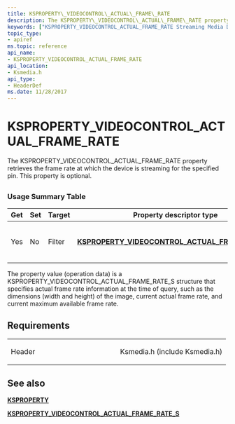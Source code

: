 ```yaml
---
title: KSPROPERTY\_VIDEOCONTROL\_ACTUAL\_FRAME\_RATE
description: The KSPROPERTY\_VIDEOCONTROL\_ACTUAL\_FRAME\_RATE property retrieves the frame rate at which the device is streaming for the specified pin. This property is optional.
keywords: ["KSPROPERTY_VIDEOCONTROL_ACTUAL_FRAME_RATE Streaming Media Devices"]
topic_type:
- apiref
ms.topic: reference
api_name:
- KSPROPERTY_VIDEOCONTROL_ACTUAL_FRAME_RATE
api_location:
- Ksmedia.h
api_type:
- HeaderDef
ms.date: 11/28/2017
---
```


# KSPROPERTY\_VIDEOCONTROL\_ACTUAL\_FRAME\_RATE


The KSPROPERTY\_VIDEOCONTROL\_ACTUAL\_FRAME\_RATE property retrieves the frame rate at which the device is streaming for the specified pin. This property is optional.

## <span id="ddk_ksproperty_videocontrol_actual_frame_rate_ks"></span><span id="DDK_KSPROPERTY_VIDEOCONTROL_ACTUAL_FRAME_RATE_KS"></span>


### Usage Summary Table

<table>
<colgroup>
<col width="20%" />
<col width="20%" />
<col width="20%" />
<col width="20%" />
<col width="20%" />
</colgroup>
<thead>
<tr class="header">
<th>Get</th>
<th>Set</th>
<th>Target</th>
<th>Property descriptor type</th>
<th>Property value type</th>
</tr>
</thead>
<tbody>
<tr class="odd">
<td><p>Yes</p></td>
<td><p>No</p></td>
<td><p>Filter</p></td>
<td><p><a href="/windows-hardware/drivers/ddi/ksmedia/ns-ksmedia-ksproperty_videocontrol_actual_frame_rate_s" data-raw-source="[&lt;strong&gt;KSPROPERTY_VIDEOCONTROL_ACTUAL_FRAME_RATE_S&lt;/strong&gt;](/windows-hardware/drivers/ddi/ksmedia/ns-ksmedia-ksproperty_videocontrol_actual_frame_rate_s)"><strong>KSPROPERTY_VIDEOCONTROL_ACTUAL_FRAME_RATE_S</strong></a></p></td>
<td><p>KSPROPERTY_VIDEOCONTROL</p>
<p>_ACTUAL_FRAME_RATE_S</p></td>
</tr>
</tbody>
</table>

 

The property value (operation data) is a KSPROPERTY\_VIDEOCONTROL\_ACTUAL\_FRAME\_RATE\_S structure that specifies actual frame rate information at the time of query, such as the dimensions (width and height) of the image, current actual frame rate, and current maximum available frame rate.

## Requirements

<table>
<colgroup>
<col width="50%" />
<col width="50%" />
</colgroup>
<tbody>
<tr class="odd">
<td><p>Header</p></td>
<td>Ksmedia.h (include Ksmedia.h)</td>
</tr>
</tbody>
</table>

## See also


[**KSPROPERTY**](ksproperty-structure.md)

[**KSPROPERTY\_VIDEOCONTROL\_ACTUAL\_FRAME\_RATE\_S**](/windows-hardware/drivers/ddi/ksmedia/ns-ksmedia-ksproperty_videocontrol_actual_frame_rate_s)

